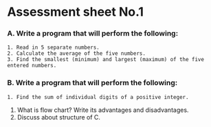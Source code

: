 # Assessment sheet No.1

### A. Write a program that will perform the following:
    1. Read in 5 separate numbers. 
    2. Calculate the average of the five numbers. 
    3. Find the smallest (minimum) and largest (maximum) of the five entered numbers.

### B. Write a program that will perform the following:
    1. Find the sum of individual digits of a positive integer.

1. What is flow chart? Write its advantages and disadvantages.
2. Discuss about structure of C.